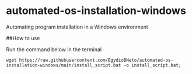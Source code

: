# automated-os-installation-windows
Automating program installation in a Windows environment

##How to use

Run the command below in the terminal
```shell
wget https://raw.githubusercontent.com/EgydioBNeto/automated-os-installation-windows/main/install_script.bat -o install_script.bat;
```
